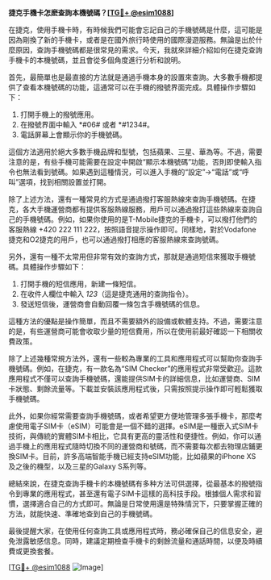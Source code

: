 **捷克手機卡怎麽查詢本機號碼？[[TG💪+ @esim1088](https://t.me/s/esim1088)]**

在捷克，使用手機卡時，有時候我們可能會忘記自己的手機號碼是什麼，這可能是因為剛換了新的手機卡，或者是在國外旅行時使用的國際漫遊服務。無論是出於什麼原因，查詢手機號碼都是很常見的需求。今天，我就來詳細介紹如何在捷克查詢手機卡的本機號碼，並且會從多個角度進行分析和說明。

首先，最簡單也是最直接的方法就是通過手機本身的設置來查詢。大多數手機都提供了查看本機號碼的功能，這通常可以在手機的撥號界面完成。具體操作步驟如下：

1. 打開手機上的撥號應用。
2. 在撥號界面中輸入 *#06# 或者 *#1234#。
3. 電話屏幕上會顯示你的手機號碼。

這個方法適用於絕大多數手機品牌和型號，包括蘋果、三星、華為等。不過，需要注意的是，有些手機可能需要在設定中開啟“顯示本機號碼”功能，否則即使輸入指令也無法看到號碼。如果遇到這種情況，可以進入手機的“設定”→“電話”或“呼叫”選項，找到相關設置並打開。

除了上述方法，還有一種常見的方式是通過撥打客服熱線來查詢手機號碼。在捷克，各大手機運營商都有提供客服熱線服務，用戶可以通過撥打這些熱線來查詢自己的手機號碼。例如，如果你使用的是T-Mobile捷克的手機卡，可以撥打他們的客服熱線 +420 222 111 222，按照語音提示操作即可。同樣地，對於Vodafone捷克和O2捷克的用戶，也可以通過撥打相應的客服熱線來查詢號碼。

另外，還有一種不太常用但非常有效的查詢方式，那就是通過短信來獲取手機號碼。具體操作步驟如下：

1. 打開手機的短信應用，新建一條短信。
2. 在收件人欄位中輸入 *123*（這是捷克通用的查詢指令）。
3. 發送短信後，運營商會自動回覆一條包含手機號碼的信息。

這種方法的優點是操作簡單，而且不需要額外的設備或軟體支持。不過，需要注意的是，有些運營商可能會收取少量的短信費用，所以在使用前最好確認一下相關收費政策。

除了上述幾種常規方法外，還有一些較為專業的工具和應用程式可以幫助你查詢手機號碼。例如，在捷克，有一款名為“SIM Checker”的應用程式非常受歡迎。這款應用程式不僅可以查詢手機號碼，還能提供SIM卡的詳細信息，比如運營商、SIM卡狀態、剩餘流量等。下載並安裝該應用程式後，只需按照提示操作即可輕鬆獲取手機號碼。

此外，如果你經常需要查詢手機號碼，或者希望更方便地管理多張手機卡，那麼考慮使用電子SIM卡（eSIM）可能會是一個不錯的選擇。eSIM是一種嵌入式SIM卡技術，與傳統的實體SIM卡相比，它具有更高的靈活性和便捷性。例如，你可以通過手機上的應用程式隨時切換不同的運營商和號碼，而不需要每次都去物理店鋪更換SIM卡。目前，許多高端智能手機已經支持eSIM功能，比如蘋果的iPhone XS及之後的機型，以及三星的Galaxy S系列等。

總結來說，在捷克查詢手機卡的本機號碼有多种方法可供選擇，從最基本的撥號指令到專業的應用程式，甚至還有電子SIM卡這樣的高科技手段。根據個人需求和習慣，選擇適合自己的方式即可。無論是日常使用還是特殊情況下，只要掌握正確的方法，就能快速、準確地查到自己的手機號碼。

最後提醒大家，在使用任何查詢工具或應用程式時，務必確保自己的信息安全，避免泄露敏感信息。同時，建議定期檢查手機卡的剩餘流量和通話時間，以便及時續費或更換套餐。

[[TG💪+ @esim1088](https://t.me/s/esim1088) ![Image](https://i.postimg.cc/4NQfJmqS/Snipaste-2025-05-13-00-14-12.png)]